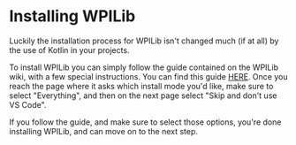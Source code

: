 # Installing WPILib
Luckily the installation process for WPILib isn't changed much (if at all) by the use of Kotlin in your projects.

To install WPILib you can simply follow the guide contained on the WPILib wiki, with a few special instructions. You can find this guide [HERE](https://docs.wpilib.org/en/stable/docs/zero-to-robot/step-2/wpilib-setup.html). Once you reach the page where it asks which install mode you'd like, make sure to select "Everything", and then on the next page select "Skip and don't use VS Code".

If you follow the guide, and make sure to select those options, you're done installing WPILib, and can move on to the next step.